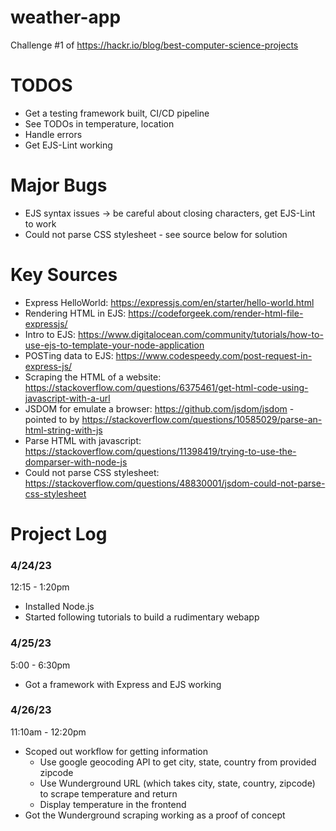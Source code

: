 # weather-app
Challenge #1 of https://hackr.io/blog/best-computer-science-projects

# TODOS
- Get a testing framework built, CI/CD pipeline
- See TODOs in temperature, location
- Handle errors
- Get EJS-Lint working

# Major Bugs
- EJS syntax issues -> be careful about closing characters, get EJS-Lint to work
- Could not parse CSS stylesheet - see source below for solution

# Key Sources
- Express HelloWorld: https://expressjs.com/en/starter/hello-world.html 
- Rendering HTML in EJS: https://codeforgeek.com/render-html-file-expressjs/
- Intro to EJS: https://www.digitalocean.com/community/tutorials/how-to-use-ejs-to-template-your-node-application
- POSTing data to EJS: https://www.codespeedy.com/post-request-in-express-js/
- Scraping the HTML of a website: https://stackoverflow.com/questions/6375461/get-html-code-using-javascript-with-a-url
- JSDOM for emulate a browser: https://github.com/jsdom/jsdom - pointed to by https://stackoverflow.com/questions/10585029/parse-an-html-string-with-js
- Parse HTML with javascript: https://stackoverflow.com/questions/11398419/trying-to-use-the-domparser-with-node-js
- Could not parse CSS stylesheet: https://stackoverflow.com/questions/48830001/jsdom-could-not-parse-css-stylesheet

# Project Log
### 4/24/23
12:15 - 1:20pm
- Installed Node.js
- Started following tutorials to build a rudimentary webapp

### 4/25/23
5:00 - 6:30pm
- Got a framework with Express and EJS working

### 4/26/23
11:10am - 12:20pm
- Scoped out workflow for getting information
    - Use google geocoding API to get city, state, country from provided zipcode
    - Use Wunderground URL (which takes city, state, country, zipcode) to scrape temperature and return
    - Display temperature in the frontend
- Got the Wunderground scraping working as a proof of concept
